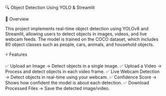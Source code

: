🔍 Object Detection Using YOLO & Streamlit

📌 Overview

This project implements real-time object detection using YOLOv8 and Streamlit, allowing users to detect objects in images, videos, and live webcam feeds. The model is trained on the COCO dataset, which includes 80 object classes such as people, cars, animals, and household objects.

⚡ Features

✅ Upload an Image → Detect objects in a single image.
✅ Upload a Video → Process and detect objects in each video frame.
✅ Live Webcam Detection → Detect objects in real-time using your webcam.
✅ Confidence Score → Shows how confident the model is about each detection.
✅ Download Processed Files → Save the detected image/video.
